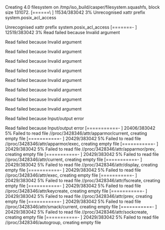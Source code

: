 Creating 4.0 filesystem on /tmp/iso_build/casper/filesystem.squashfs, block size 131072.
[======\                                                                                                                                                                                                                 ]  11534/383042   3%
Unrecognised xattr prefix system.posix_acl_access

Unrecognised xattr prefix system.posix_acl_access
[=======-                                                                                                                                                                                                                ]  12519/383042   3%
Read failed because Invalid argument

Read failed because Invalid argument

Read failed because Invalid argument

Read failed because Invalid argument

Read failed because Invalid argument

Read failed because Invalid argument

Read failed because Invalid argument

Read failed because Invalid argument

Read failed because Invalid argument

Read failed because Input/output error


Read failed because Input/output error
[===========-                                                                                                                                                                                                            ]  20406/383042   5%
Failed to read file //proc/3428346/attr/apparmor/current, creating empty file
[===========-                                                                                                                                                                                                            ]  20429/383042   5%
Failed to read file //proc/3428346/attr/apparmor/exec, creating empty file
[===========-                                                                                                                                                                                                            ]  20429/383042   5%
Failed to read file //proc/3428346/attr/apparmor/prev, creating empty file
[===========-                                                                                                                                                                                                            ]  20429/383042   5%
Failed to read file //proc/3428346/attr/current, creating empty file
[===========-                                                                                                                                                                                                            ]  20429/383042   5%
Failed to read file //proc/3428346/attr/display, creating empty file
[===========-                                                                                                                                                                                                            ]  20429/383042   5%
Failed to read file //proc/3428346/attr/exec, creating empty file
[===========-                                                                                                                                                                                                            ]  20429/383042   5%
Failed to read file //proc/3428346/attr/fscreate, creating empty file
[===========-                                                                                                                                                                                                            ]  20429/383042   5%
Failed to read file //proc/3428346/attr/keycreate, creating empty file
[===========-                                                                                                                                                                                                            ]  20429/383042   5%
Failed to read file //proc/3428346/attr/prev, creating empty file
[===========-                                                                                                                                                                                                            ]  20429/383042   5%
Failed to read file //proc/3428346/attr/smack/current, creating empty file
[===========-                                                                                                                                                                                                            ]  20429/383042   5%
Failed to read file //proc/3428346/attr/sockcreate, creating empty file
[===========-                                                                                                                                                                                                            ]  20429/383042   5%
Failed to read file //proc/3428346/autogroup, creating empty file
